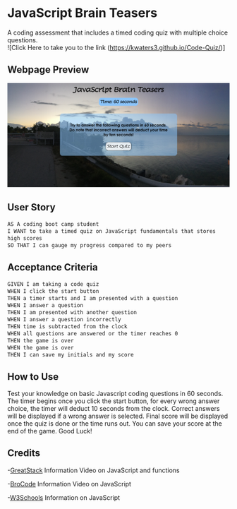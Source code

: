 # JavaScript Brain Teasers
A coding assessment that includes a timed coding quiz with multiple choice questions. 
<br>
![Click Here to take you to the link (https://kwaters3.github.io/Code-Quiz/)]

## Webpage Preview
![Screenshot](Assets/Images/Screenshot_2023-08-09_14-49-44.png)

## User Story

```
AS A coding boot camp student
I WANT to take a timed quiz on JavaScript fundamentals that stores high scores
SO THAT I can gauge my progress compared to my peers
```

## Acceptance Criteria

```
GIVEN I am taking a code quiz
WHEN I click the start button
THEN a timer starts and I am presented with a question
WHEN I answer a question
THEN I am presented with another question
WHEN I answer a question incorrectly
THEN time is subtracted from the clock
WHEN all questions are answered or the timer reaches 0
THEN the game is over
WHEN the game is over
THEN I can save my initials and my score
```

## How to Use

Test your knowledge on basic Javascript coding questions in 60 seconds. 
The timer begins once you click the start button, for every wrong answer choice, the timer will deduct 10 seconds from the clock. 
Correct answers will be displayed if a wrong answer is selected. 
Final score will be displayed once the quiz is done or the time runs out. 
You can save your score at the end of the game. 
Good Luck!


## Credits

-[GreatStack](https://www.youtube.com/watch?v=PBcqGxrr9g8) Information Video on JavaScript and functions

-[BroCode](https://www.youtube.com/watch?v=8dWL3wF_OMw&t=2499s) Information Video on JavaScript

-[W3Schools](https://www.w3schools.com/js/default.asp) Information on JavaScript 
